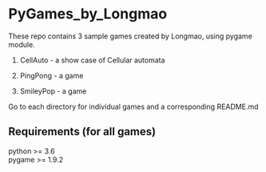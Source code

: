 # PyGames_by_Longmao  
  
These repo contains 3 sample games created by Longmao, using pygame module.  
  
1. CellAuto  - a show case of Cellular automata  
  
2. PingPong - a game  
  
3. SmileyPop - a game  

Go to each directory for individual games and a corresponding README.md  

## Requirements  (for all games)  

python >= 3.6  
pygame >= 1.9.2  